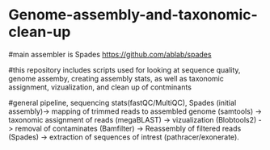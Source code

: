 # Genome-assembly-and-taxonomic-clean-up
#main assembler is Spades https://github.com/ablab/spades


#this repository includes scripts used for looking at sequence quality, genome assemby, creating assembly stats, as well as taxonomic assignment, vizualization, and clean up of contminants

#general pipeline, sequencing stats(fastQC/MultiQC), Spades (initial assembly)-> mapping of trimmed reads to assembled genome (samtools) -> taxonomic assignment of reads (megaBLAST) -> vizualization (Blobtools2)
-> removal of contaminates (Bamfilter) -> Reassembly of filtered reads (Spades) -> extraction of sequences of intrest (pathracer/exonerate).

